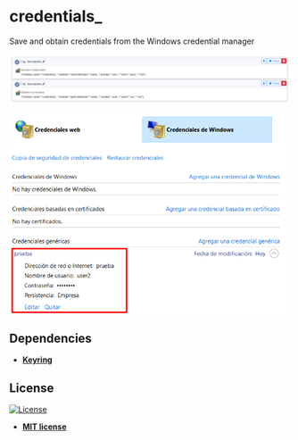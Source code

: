 # credentials_
 Save and obtain credentials from the Windows credential manager

![alt text](https://raw.githubusercontent.com/rocketbot-cl/credentials_/master/example/credentials.png)

![alt text](https://raw.githubusercontent.com/rocketbot-cl/credentials_/master/example/credentials2.png)

<h2>Dependencies</h2>

<ul>
  <li>
    <strong>
      <a href="https://pypi.org/project/keyring/">Keyring</a>
    </strong> 
  </li>  
</ul>  

<h2>License</h2>

<p><a href="http://badges.mit-license.org" rel="nofollow"><img src="https://camo.githubusercontent.com/107590fac8cbd65071396bb4d04040f76cde5bde/687474703a2f2f696d672e736869656c64732e696f2f3a6c6963656e73652d6d69742d626c75652e7376673f7374796c653d666c61742d737175617265" alt="License" data-canonical-src="http://img.shields.io/:license-mit-blue.svg?style=flat-square" style="max-width:100%;"></a></p>

<ul>
  <li><strong><a href="http://opensource.org/licenses/mit-license.php" rel="nofollow">MIT license</a></strong></li>
</ul>  
